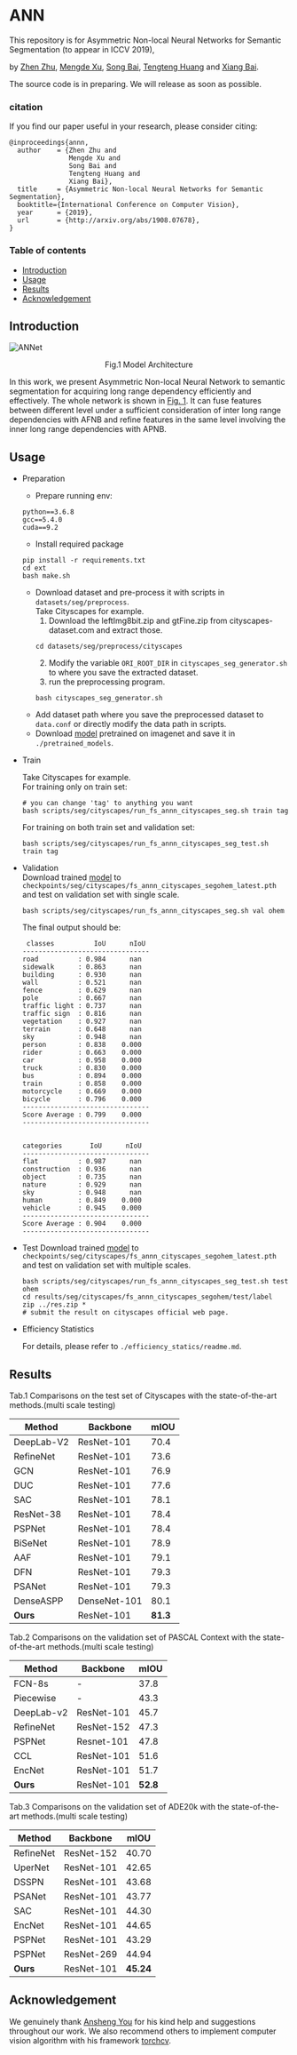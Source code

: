 # ANN

This repository is for Asymmetric Non-local Neural Networks for Semantic Segmentation (to appear in ICCV 2019),

by [Zhen Zhu](https://zzhu.vision), [Mengde Xu](https://github.com/MendelXu), [Song Bai](http://songbai.site), [Tengteng Huang](https://github.com/tengteng95) and [Xiang Bai](https://scholar.google.com/citations?hl=en&user=UeltiQ4AAAAJ).

The source code is in preparing. We will release as soon as possible.

### citation
If you find our paper useful in your research, please consider citing:

	@inproceedings{annn,
	  author    = {Zhen Zhu and
	               Mengde Xu and
	               Song Bai and
	               Tengteng Huang and
	               Xiang Bai},
	  title     = {Asymmetric Non-local Neural Networks for Semantic Segmentation},
	  booktitle={International Conference on Computer Vision},
	  year      = {2019},
	  url       = {http://arxiv.org/abs/1908.07678},
	}

### Table of contents
- [Introduction](#introduction)
- [Usage](#usage)
- [Results](#results)
- [Acknowledgement](#acknowledgement)

## Introduction

![ANNet](resource/images/model.png)

<div align=center id="model">Fig.1 Model Architecture</div>

In this work, we present Asymmetric Non-local Neural Network to semantic segmentation for acquiring long range dependency efficiently and effectively. The whole network is shown in [Fig. 1](#model). It can fuse features between different level under a sufficient consideration of inter long range dependencies  with AFNB and refine features in the same level involving the inner long range  dependencies with APNB.

## Usage

- Preparation  
  - Prepare running env:
  ```
  python==3.6.8
  gcc==5.4.0
  cuda==9.2
  ```  
  - Install required package
   ```shell
  pip install -r requirements.txt   
  cd ext   
  bash make.sh
   ```
  - Download dataset and pre-process it with scripts in `datasets/seg/preprocess`.   
    Take Cityscapes for example.
    1. Download the leftImg8bit.zip and gtFine.zip from cityscapes-dataset.com and extract those.
    ```
    cd datasets/seg/preprocess/cityscapes
    ```
    2. Modify the variable `ORI_ROOT_DIR` in `cityscapes_seg_generator.sh` to where you save the extracted dataset.
    3. run the preprocessing program.
    ```
    bash cityscapes_seg_generator.sh
    ```
  - Add dataset path where you save the preprocessed dataset to `data.conf` or directly modify the data path in scripts.
  - Download [model](https://drive.google.com/open?id=1bUzCKazlh8ElGVYWlABBAb0b0uIqFgtR) pretrained on imagenet and save it in `./pretrained_models`.
- Train

  Take Cityscapes for example.   
  For training only on train set:
  ```
  # you can change 'tag' to anything you want
  bash scripts/seg/cityscapes/run_fs_annn_cityscapes_seg.sh train tag
  ```
  For training on both train set and validation set:
  ```
  bash scripts/seg/cityscapes/run_fs_annn_cityscapes_seg_test.sh train tag
  ```

- Validation  
  Download trained [model](https://drive.google.com/open?id=1lw4g41l8tX3XZsdW3WuDGDSxiI77Fw13) to `checkpoints/seg/cityscapes/fs_annn_cityscapes_segohem_latest.pth` and test on validation set with single scale.
  ```
  bash scripts/seg/cityscapes/run_fs_annn_cityscapes_seg.sh val ohem
  ```
  The final output should be:
  ```
   classes          IoU      nIoU 
  --------------------------------
  road          : 0.984      nan
  sidewalk      : 0.863      nan
  building      : 0.930      nan
  wall          : 0.521      nan
  fence         : 0.629      nan
  pole          : 0.667      nan
  traffic light : 0.737      nan
  traffic sign  : 0.816      nan
  vegetation    : 0.927      nan
  terrain       : 0.648      nan
  sky           : 0.948      nan
  person        : 0.838    0.000
  rider         : 0.663    0.000
  car           : 0.958    0.000
  truck         : 0.830    0.000
  bus           : 0.894    0.000
  train         : 0.858    0.000
  motorcycle    : 0.669    0.000
  bicycle       : 0.796    0.000
  --------------------------------
  Score Average : 0.799    0.000
  --------------------------------
  
  
  categories       IoU      nIoU
  --------------------------------
  flat          : 0.987      nan
  construction  : 0.936      nan
  object        : 0.735      nan
  nature        : 0.929      nan
  sky           : 0.948      nan
  human         : 0.849    0.000
  vehicle       : 0.945    0.000
  --------------------------------
  Score Average : 0.904    0.000
  --------------------------------
  ```  

- Test
  Download trained [model](https://drive.google.com/open?id=1yNjItS3IREN8Dqn7qB5EK7xpzoPRM8_e) to `checkpoints/seg/cityscapes/fs_annn_cityscapes_segohem_latest.pth` and test on validation set with multiple scales.
  ```
  bash scripts/seg/cityscapes/run_fs_annn_cityscapes_seg_test.sh test ohem
  cd results/seg/cityscapes/fs_annn_cityscapes_segohem/test/label
  zip ../res.zip *
  # submit the result on cityscapes official web page.
  ```
  

- Efficiency Statistics

  For details, please refer to `./efficiency_statics/readme.md`.

## Results

Tab.1 Comparisons on the test set of Cityscapes with the state-of-the-art methods.(multi scale testing)   

|  Method   |   Backbone   |   mIOU   |
| ---- | ---- | ----- |
|  DeepLab-V2    |  ResNet-101    |   70.4   |
|  RefineNet    |   ResNet-101   |  73.6    |
|   GCN   |  ResNet-101    |   76.9   |
|DUC|ResNet-101|77.6|
|SAC|ResNet-101|78.1|
|ResNet-38|ResNet-101|78.4|
|PSPNet|ResNet-101|78.4|
|BiSeNet|ResNet-101|78.9|
|AAF|ResNet-101|79.1|
|DFN|ResNet-101|79.3|
|PSANet|ResNet-101|79.3|
|DenseASPP|DenseNet-101|80.1|
|**Ours**|ResNet-101|**81.3**|

Tab.2 Comparisons on the validation set of PASCAL Context with the state-of-the-art methods.(multi scale testing)

|Method |   Backbone   |   mIOU   |
| ---- |---- | ---- |
|FCN-8s|-|37.8|
|Piecewise|-|43.3|
|DeepLab-v2|ResNet-101|45.7|
|RefineNet|ResNet-152|47.3|
|PSPNet|Resnet-101|47.8|
|CCL|ResNet-101|51.6|
|EncNet|ResNet-101|51.7|
|**Ours**|ResNet-101|**52.8**|

Tab.3 Comparisons on the validation set of ADE20k with the state-of-the-art methods.(multi scale testing)  

|Method |   Backbone   |   mIOU   |
| --- |---- | ---- |
|RefineNet|ResNet-152|40.70|
|UperNet|ResNet-101|42.65|
|DSSPN|ResNet-101|43.68|
|PSANet|ResNet-101|43.77|
|SAC|ResNet-101|44.30|
|EncNet|ResNet-101|44.65|
|PSPNet|ResNet-101|43.29|
|PSPNet|ResNet-269|44.94|
|**Ours**|ResNet-101|**45.24**|

## Acknowledgement
  We genuinely thank [Ansheng You](https://github.com/donnyyou) for his kind help and suggestions throughout our work. We also recommend others to implement computer vision algorithm with his framework [torchcv](<https://github.com/donnyyou/torchcv>).

  

  
